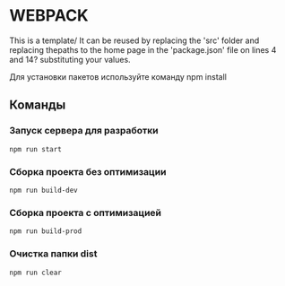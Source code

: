# WEBPACK
This is a template/ It can be reused by replacing the 'src' folder and replacing thepaths to the home page in the 'package.json' file on lines 4 and 14? substituting your values.

Для установки пакетов используйте команду npm install

## Команды

### Запуск сервера для разработки
```shell
npm run start
```

### Сборка проекта без оптимизации
```shell
npm run build-dev
```

### Сборка проекта с оптимизацией
```shell
npm run build-prod
```

### Очистка папки dist
```shell
npm run clear
```